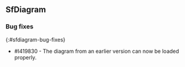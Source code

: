 ## SfDiagram

### Bug fixes
{:#sfdiagram-bug-fixes}

* \#I419830 - The diagram from an earlier version can now be loaded properly.